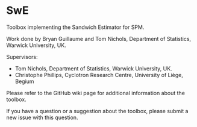 SwE
===

Toolbox implementing the Sandwich Estimator for SPM.

Work done by Bryan Guillaume and Tom Nichols, Department of Statistics, Warwick University, UK.

Supervisors:
- Tom Nichols, Department of Statistics, Warwick University, UK.
- Christophe Phillips, Cyclotron Research Centre, University of Liège, Begium

Please refer to the GitHub wiki page for additional information about the toolbox.

If you have a question or a suggestion about the toolbox, please submit a new issue with this question.
